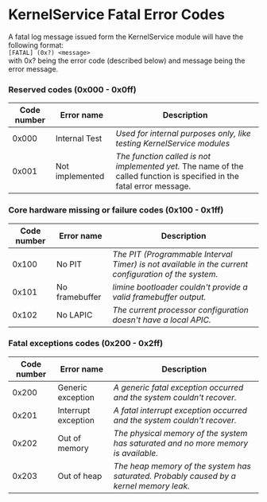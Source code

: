 # KernelService Fatal Error Codes
A fatal log message issued form the KernelService module will have the following format:   
`[FATAL] (0x?) <message>`   
with 0x? being the error code (described below) and message being the error message.

### Reserved codes (0x000 - 0x0ff)
| Code number   | Error name      | Description |  
|      -        |      -          |      -      |
| 0x000         | Internal Test   | *Used for internal purposes only, like testing KernelService modules* |
| 0x001         | Not implemented | *The function called is not implemented yet.* The name of the called function is specified in the fatal error message. |

### Core hardware missing or failure codes (0x100 - 0x1ff)
| Code number   | Error name      | Description |  
|      -        |      -          |      -      |
| 0x100         | No PIT          | *The PIT (Programmable Interval Timer) is not available in the current configuration of the system.* |
| 0x101         | No framebuffer  | *limine bootloader couldn't provide a valid framebuffer output.* |
| 0x102         | No LAPIC        | *The current processor configuration doesn't have a local APIC.* |

### Fatal exceptions codes (0x200 - 0x2ff)
| Code number   | Error name      | Description |  
|      -        |      -          |      -      |
| 0x200         | Generic exception | *A generic fatal exception occurred and the system couldn't recover.* |
| 0x201         | Interrupt exception | *A fatal interrupt exception occurred and the system couldn't recover.* |
| 0x202         | Out of memory   | *The physical memory of the system has saturated and no more memory is available.* |
| 0x203         | Out of heap   | *The heap memory of the system has saturated. Probably caused by a kernel memory leak.* |